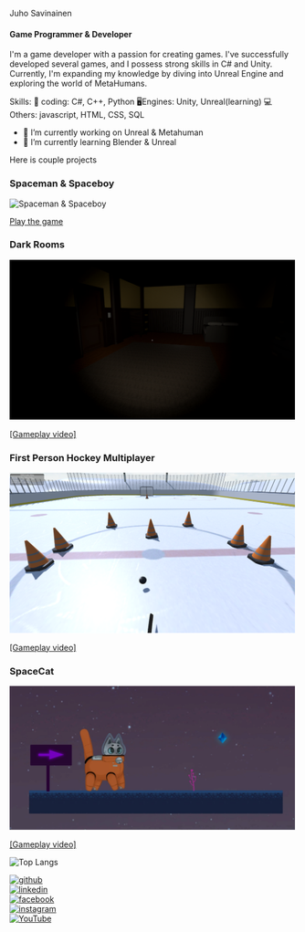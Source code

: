 Juho Savinainen
#### Game Programmer & Developer

I'm a game developer with a passion for creating games. I've successfully developed several games, and I possess strong skills in C# and Unity. Currently, I'm expanding my knowledge by diving into Unreal Engine and exploring the world of MetaHumans.

Skills: 
💾 coding: C#, C++, Python
🖥️Engines: Unity, Unreal(learning)
💻Others: javascript, HTML, CSS, SQL

- 🔭 I’m currently working on Unreal & Metahuman 
- 🌱 I’m currently learning Blender & Unreal

Here is couple projects

<h3>Spaceman & Spaceboy</h3>

<img alt="Spaceman & Spaceboy" width="500px" src="https://img.itch.zone/aW1nLzE4OTE5MzE3LnBuZw==/315x250%23c/F%2BWus1.png"/>

<a href="https://juhosavi.itch.io/spacegame">Play the game</a>

<h3>Dark Rooms</h3>

<img alt="DarkRooms" width="500px" src="https://raw.githubusercontent.com/Erto87/Erto87/main/DarkRooms.png"/></summary>

[[Gameplay video]](https://www.youtube.com/watch?v=7ZX4Ji5UHEM&ab_channel=Diskokeisari)

<h3>First Person Hockey Multiplayer</h3>

<img alt="FPH" width="500px" src="https://raw.githubusercontent.com/Erto87/Erto87/main/FPH.png?width=1193&height=671"/></summary>

[[Gameplay video]](https://www.youtube.com/watch?v=jUX5UMskR-0&ab_channel=Diskokeisari)

<h3>SpaceCat</h3>

<img alt="SpaceCat" width="500px" src="https://github.com/Juhosavi/games/blob/main/SpaceCatGame/spaccat2.jpg"/></summary>

[[Gameplay video]](https://youtu.be/9X_vHkCXZ6A)

![Top Langs](https://github-readme-stats.vercel.app/api/top-langs/?username=Juhosavi&hide_progress=true)

[<img src='https://cdn.jsdelivr.net/npm/simple-icons@3.0.1/icons/github.svg' alt='github' height='40'>](https://github.com/Juhosavi)  
[<img src='https://cdn.jsdelivr.net/npm/simple-icons@3.0.1/icons/linkedin.svg' alt='linkedin' height='40'>](https://www.linkedin.com/in/juho-savinainen-61819122b/)  
[<img src='https://cdn.jsdelivr.net/npm/simple-icons@3.0.1/icons/facebook.svg' alt='facebook' height='40'>](https://www.facebook.com/JuhoSavinainen)  
[<img src='https://cdn.jsdelivr.net/npm/simple-icons@3.0.1/icons/instagram.svg' alt='instagram' height='40'>](https://www.instagram.com/juhosavinainen/)  
[<img src='https://cdn.jsdelivr.net/npm/simple-icons@3.0.1/icons/youtube.svg' alt='YouTube' height='40'>](https://www.youtube.com/@Diskokeisari/featured)

